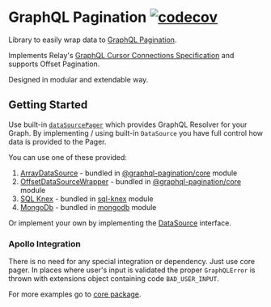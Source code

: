 # GraphQL Pagination [![codecov](https://codecov.io/gh/lkrzyzanek/graphql-pagination/branch/main/graph/badge.svg?token=8PZ27JTJLI)](https://codecov.io/gh/lkrzyzanek/graphql-pagination)

Library to easily wrap data to [GraphQL Pagination](https://graphql.org/learn/pagination/).

Implements Relay's [GraphQL Cursor Connections Specification](https://relay.dev/graphql/connections.htm) and supports Offset Pagination.

Designed in modular and extendable way.

## Getting Started

Use built-in [`dataSourcePager`](packages/core/README.md#datasourcepager) which provides GraphQL Resolver for your Graph.
By implementing / using built-in `DataSource` you have full control how data is provided to the Pager.

You can use one of these provided:

1. [ArrayDataSource](packages/core/README.md) - bundled in [@graphql-pagination/core](https://www.npmjs.com/package/@graphql-pagination/core) module
2. [OffsetDataSourceWrapper](packages/core/README.md) - bundled in [@graphql-pagination/core](https://www.npmjs.com/package/@graphql-pagination/core) module
3. [SQL Knex](packages/sql-knex) - bundled in [sql-knex](https://www.npmjs.com/package/@graphql-pagination/sql-knex) module
3. [MongoDb](packages/mongodb) - bundled in [mongodb](https://www.npmjs.com/package/@graphql-pagination/mongodb) module

Or implement your own by implementing the [DataSource](packages/core/src/datasource/DataSource.ts) interface.

### Apollo Integration

There is no need for any special integration or dependency. Just use core pager.
In places where user's input is validated the proper `GraphQLError` is thrown with extensions object containing code `BAD_USER_INPUT`.

For more examples go to [core package](packages/core).
